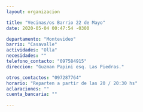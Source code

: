 ```yaml
---
layout: organizacion

title: "Vecinas/os Barrio 22 de Mayo"
date: 2020-05-04 00:47:54 -0300

departamento: "Montevideo"
barrio: "Casavalle"
actividades: "Olla"
necesidades: ""
telefono_contacto: "097584915"
direccion: "Guzman Papini esq. Las Piedras."

otros_contactos: "097287764"
horario: "Reparten a partir de las 20 / 20:30 hs"
aclaraciones: ""
cuenta_bancaria: ""

---
```

